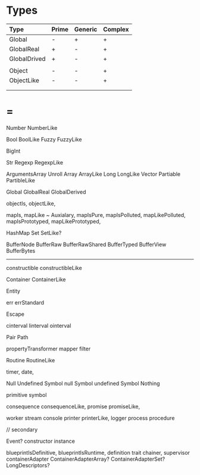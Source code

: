 # Types

| Type         | Prime | Generic | Complex |
|:------------ | ----- | ------- | ------- |
| Global       |   -   |    +    |    +    |
| GlobalReal   |   +   |    -    |    +    |
| GlobalDrived |   +   |    -    |    +    |
|              |       |         |         |
| Object       |   -   |    -    |    +    |
| ObjectLike   |   -   |    -    |    +    |
|              |       |         |         |
|              |       |         |         |

# =

Number
NumberLike

Bool
BoolLike
Fuzzy
FuzzyLike

BigInt

Str
Regexp
RegexpLike

ArgumentsArray
Unroll
Array
ArrayLike
Long
LongLike
Vector
Partiable
PartibleLike

Global
GlobalReal
GlobalDerived

objectIs,
objectLike,

mapIs,
mapLike ~ Auxialary,
mapIsPure,
mapIsPolluted,
mapLikePolluted,
mapIsPrototyped,
mapLikePrototyped,

HashMap
Set
SetLike?

BufferNode
BufferRaw
BufferRawShared
BufferTyped
BufferView
BufferBytes

-----

constructible
constructibleLike

Container
ContainerLike

Entity

err
errStandard

Escape

cinterval
linterval
ointerval

Pair
Path

propertyTransformer
mapper
filter

Routine
RoutineLike

timer,
date,

Null
Undefined
Symbol null
Symbol undefined
Symbol Nothing

primitive
symbol

consequence
consequenceLike,
promise
promiseLike,

worker
stream
console
printer
printerLike,
logger
process
procedure

// secondary

Event?
constructor
instance

blueprintIsDefinitive,
blueprintIsRuntime,
definition
trait
chainer,
supervisor
containerAdapter
ContainerAdapterArray?
ContainerAdapterSet?
LongDescriptors?
